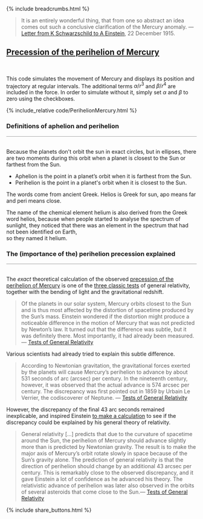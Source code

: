 {% include breadcrumbs.html %}

<blockquote>
It is an entirely wonderful thing, that from one so abstract an idea comes
out such a conclusive clarification of the Mercury anomaly. &mdash; 
<a href="https://etienneklein.fr/wp-content/uploads/2016/01/Relativit%C3%A9-g%C3%A9n%C3%A9rale.pdf">Letter from K Schwarzschild to A Einstein</a>,
22 December 1915.
</blockquote>

## [Precession of the perihelion of Mercury](https://en.wikipedia.org/wiki/Tests_of_general_relativity) 
<div class="header_line"><br/></div>

This code simulates the movement of Mercury and displays its position and
trajectory at regular intervals.
The additional terms $\alpha/r^3$ and  $\beta/r^4$ are included in the force.
In order to simulate without it, simply set $\alpha$ and $\beta$ to zero using
the checkboxes.

{% include_relative code/PerihelionMercury.html %}

<p style="clear: both;"></p>

### Definitions of aphelion and perihelion
<div style="border-top: 1px solid #999999"><br/></div>

Because the planets don't orbit the sun in exact circles, but in ellipses,
there are two moments during this orbit when a planet is closest to the Sun 
or farthest from the Sun.

- Aphelion is the point in a planet’s orbit when it is farthest from the Sun.
- Perihelion is the point in a planet's orbit when it is closest to the Sun.

The words come from ancient Greek. Helios is Greek for sun, apo means far
and peri means close. 

The name of the chemical element helium is also derived from the Greek word helios, 
because when people started to analyse the spectrum of sunlight, they noticed that 
there was an element in the spectrum that had not been identified on Earth,  
so they named it helium.

### The (importance of the) perihelion precession explained
<div style="border-top: 1px solid #999999"><br/></div>

The _exact_ theoretical calculation of the observed
[precession of the perihelion of Mercury](https://en.wikipedia.org/wiki/Tests_of_general_relativity) 
is one of the [three classic tests](https://en.wikipedia.org/wiki/Tests_of_general_relativity) of 
general relativity, together with the bending of light and the gravitational redshift. 

<blockquote>
Of the planets in our solar system, Mercury orbits closest to the Sun and is thus most 
affected by the distortion of spacetime produced by the Sun’s mass. Einstein wondered if the 
distortion might produce a noticeable difference in the motion of Mercury that was not predicted 
by Newton’s law. It turned out that the difference was subtle, but it was definitely there. 
Most importantly, it had already been measured. &mdash; 
<a href="https://courses.lumenlearning.com/suny-astronomy/chapter/tests-of-general-relativity/">Tests of General Relativity</a>
</blockquote>

Various scientists had already tried to explain this subtle difference.

<blockquote>
According to Newtonian gravitation, the gravitational forces exerted by the planets will cause Mercury’s 
perihelion to advance by about 531 seconds of arc (arcsec) per century. In the nineteenth century, 
however, it was observed that the actual advance is 574 arcsec per century. 
The discrepancy was first pointed out in 1859 by Urbain Le Verrier, the codiscoverer of Neptune. &mdash;
<a href="https://courses.lumenlearning.com/suny-astronomy/chapter/tests-of-general-relativity/">Tests of General Relativity</a>
</blockquote>

However, the discrepancy of the final 43 arc seconds remained inexplicable, and inspired Einstein
[to make a calculation](https://etienneklein.fr/wp-content/uploads/2016/01/Relativit%C3%A9-g%C3%A9n%C3%A9rale.pdf) 
to see if the discrepancy could be explained by his general theory of relativity.

<blockquote>
General relativity [&hellip;] predicts that due to the curvature of spacetime around the Sun, 
the perihelion of Mercury should advance slightly more than is predicted by Newtonian gravity. 
The result is to make the major axis of Mercury’s orbit rotate slowly in space because of the 
Sun’s gravity alone. The prediction of general relativity is that the direction of perihelion 
should change by an additional 43 arcsec per century. This is remarkably close to the observed 
discrepancy, and it gave Einstein a lot of confidence as he advanced his theory. 
The relativistic advance of perihelion was later also observed in the orbits of 
several asteroids that come close to the Sun.&mdash;
<a href="https://courses.lumenlearning.com/suny-astronomy/chapter/tests-of-general-relativity/">Tests of General Relativity</a>
</blockquote>


{% include share_buttons.html %}

